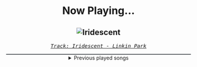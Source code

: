 <div align="center"> 
<h1>Now Playing...</h1>

![Iridescent](https://i.scdn.co/image/ab67616d00001e0259211e56a493ac4509457bab)
--
_<samp><a href="https://open.spotify.com/track/69ZEgPX0hxWXJIqkTlYz41">Track: Iridescent - Linkin Park</a></samp>_

<div style="border: 1px #4B5054 solid"></div>
<details>
  <summary>
    Previous played songs
  </summary>
  <table>
    <thead>
      <tr>
        <th>
          Artist
        </th>
        <th>
          Song
        </th>
        <th>
          Link
        </th>
      </tr>
    </thead>
    <tbody>
      <tr><td>Linkin Park</td><td>Iridescent</td><td><a href="https://open.spotify.com/track/69ZEgPX0hxWXJIqkTlYz41">https://open.spotify.com/track/69ZEgPX0hxWXJIqkTlYz41</a></td></tr><tr><td>Three Days Grace</td><td>Lost in You</td><td><a href="https://open.spotify.com/track/1LKNgmoEICnGmYr3U6wdI0">https://open.spotify.com/track/1LKNgmoEICnGmYr3U6wdI0</a></td></tr><tr><td>Evanescence</td><td>My Immortal</td><td><a href="https://open.spotify.com/track/4UzVcXufOhGUwF56HT7b8M">https://open.spotify.com/track/4UzVcXufOhGUwF56HT7b8M</a></td></tr><tr><td>Citizen Soldier</td><td>Would Anyone Care</td><td><a href="https://open.spotify.com/track/4IyfdyOS4ZM4B19uKMd3FJ">https://open.spotify.com/track/4IyfdyOS4ZM4B19uKMd3FJ</a></td></tr><tr><td>NF</td><td>Lie</td><td><a href="https://open.spotify.com/track/07FkzikE6FuHIa8Ma7zJGc">https://open.spotify.com/track/07FkzikE6FuHIa8Ma7zJGc</a></td></tr><tr><td>Lø Spirit</td><td>Mind Of Mine</td><td><a href="https://open.spotify.com/track/6JhVAGSbmo5rJ1mx6uZieV">https://open.spotify.com/track/6JhVAGSbmo5rJ1mx6uZieV</a></td></tr><tr><td>Marshmello</td><td>Spotlight</td><td><a href="https://open.spotify.com/track/6VrCmhRBFnuGKmtNfk4jDs">https://open.spotify.com/track/6VrCmhRBFnuGKmtNfk4jDs</a></td></tr><tr><td>Three Days Grace</td><td>Last to Know</td><td><a href="https://open.spotify.com/track/2jm9x8oxT8rLavBlLi4OC0">https://open.spotify.com/track/2jm9x8oxT8rLavBlLi4OC0</a></td></tr><tr><td>NF</td><td>Hate Myself</td><td><a href="https://open.spotify.com/track/5PdEiev2BkKiZtZFcNKjfM">https://open.spotify.com/track/5PdEiev2BkKiZtZFcNKjfM</a></td></tr><tr><td>Citizen Soldier</td><td>I'm Not Okay</td><td><a href="https://open.spotify.com/track/6A3d5JdnSmW7EVmil842LP">https://open.spotify.com/track/6A3d5JdnSmW7EVmil842LP</a></td></tr><tr><td>Chri$tian Gate$</td><td>Take Me Back</td><td><a href="https://open.spotify.com/track/0RxJW4CqKIM1v0DN3z32zG">https://open.spotify.com/track/0RxJW4CqKIM1v0DN3z32zG</a></td></tr><tr><td>I Prevail</td><td>Let Me Be Sad</td><td><a href="https://open.spotify.com/track/5jmYu7XY4zd3mJfizA8t1K">https://open.spotify.com/track/5jmYu7XY4zd3mJfizA8t1K</a></td></tr><tr><td>Kxllswxtch</td><td>BOMBS AWAY</td><td><a href="https://open.spotify.com/track/4Rb11WQsXSmzNPTISF96ip">https://open.spotify.com/track/4Rb11WQsXSmzNPTISF96ip</a></td></tr><tr><td>Three Days Grace</td><td>Lifetime</td><td><a href="https://open.spotify.com/track/19dNZyDyw00aKgr6S0Os6e">https://open.spotify.com/track/19dNZyDyw00aKgr6S0Os6e</a></td></tr><tr><td>NF</td><td>RUNNING</td><td><a href="https://open.spotify.com/track/1l0wPhFZP1kWkZNQrrYrGy">https://open.spotify.com/track/1l0wPhFZP1kWkZNQrrYrGy</a></td></tr><tr><td>LIL DUSTY G</td><td>SQUASH</td><td><a href="https://open.spotify.com/track/4rUawbJ9qurU9Rb3NpT4kH">https://open.spotify.com/track/4rUawbJ9qurU9Rb3NpT4kH</a></td></tr><tr><td>Evanescence</td><td>Lithium</td><td><a href="https://open.spotify.com/track/5YaLFRpqpUzgLLDcukNn0H">https://open.spotify.com/track/5YaLFRpqpUzgLLDcukNn0H</a></td></tr><tr><td>Chri$tian Gate$</td><td>Thing for Ya</td><td><a href="https://open.spotify.com/track/53vqxI2N89pMUUmJMhxqrS">https://open.spotify.com/track/53vqxI2N89pMUUmJMhxqrS</a></td></tr><tr><td>Naits</td><td>lonely road</td><td><a href="https://open.spotify.com/track/7GfCJU7IMUVa5rl5DoOEOh">https://open.spotify.com/track/7GfCJU7IMUVa5rl5DoOEOh</a></td></tr><tr><td>NF</td><td>Mansion</td><td><a href="https://open.spotify.com/track/3nKRYKbGxhzv4BbwlLOcWU">https://open.spotify.com/track/3nKRYKbGxhzv4BbwlLOcWU</a></td></tr>
    </tbody>
  </table>
</details>

</div>
